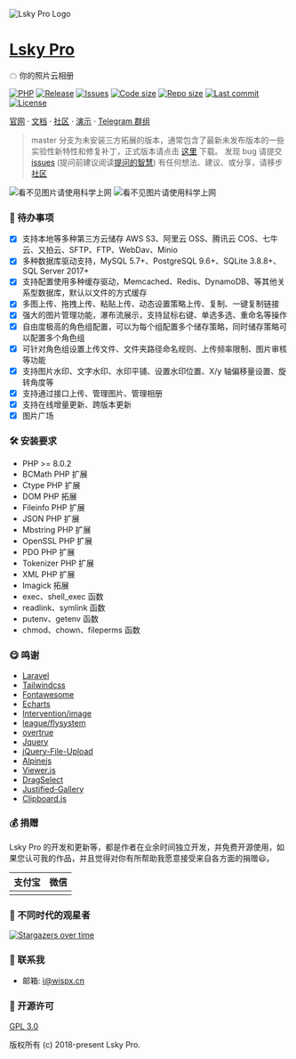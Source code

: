 ![Lsky Pro Logo](https://avatars.githubusercontent.com/u/100565733?s=200)

# [Lsky Pro](https://www.lsky.pro)

☁ 你的照片云相册

[![PHP](https://img.shields.io/badge/PHP-%3E=8.0-orange.svg)](http://php.net) [![Release](https://img.shields.io/github/v/release/lsky-org/lsky-pro)](https://github.com/lsky-org/lsky-pro/releases) [![Issues](https://img.shields.io/github/issues/lsky-org/lsky-pro)](https://github.com/lsky-org/lsky-pro/issues) [![Code size](https://img.shields.io/github/languages/code-size/lsky-org/lsky-pro?color=blueviolet)](https://github.com/lsky-org/lsky-pro) [![Repo size](https://img.shields.io/github/repo-size/lsky-org/lsky-pro?color=eb56fd)](https://github.com/lsky-org/lsky-pro) [![Last commit](https://img.shields.io/github/last-commit/lsky-org/lsky-pro/dev)](https://github.com/lsky-org/lsky-pro/commits/dev) [![License](https://img.shields.io/badge/license-GPL_V3.0-yellowgreen.svg)](https://github.com/lsky-org/lsky-pro/blob/master/LICENSE)

[官网](https://www.lsky.pro) · [文档](https://docs.lsky.pro) · [社区](https://github.com/lsky-org/lsky-pro/discussions) · [演示](https://pic.vv1234.cn) · [Telegram 群组](https://t.me/lsky_pro)

> master 分支为未安装三方拓展的版本，通常包含了最新未发布版本的一些实验性新特性和修复补丁，正式版本请点击 [这里](https://github.com/lsky-org/lsky-pro/releases) 下载。
> 发现 bug 请提交 [issues](https://github.com/lsky-org/lsky-pro/issues) (提问前建议阅读[提问的智慧](https://github.com/ryanhanwu/How-To-Ask-Questions-The-Smart-Way/blob/main/README-zh_CN.md))
> 有任何想法、建议、或分享，请移步 [社区](https://github.com/lsky-org/lsky-pro/discussions)

![看不见图片请使用科学上网](https://user-images.githubusercontent.com/22728201/157242302-bfbd04a0-fb30-4241-800e-cc2b1dad9b19.png) ![看不见图片请使用科学上网](https://user-images.githubusercontent.com/22728201/157242314-5716d578-fee5-4083-8d91-0d98cb2545d9.png)

### 📌 待办事项

- [x] 支持本地等多种第三方云储存 AWS S3、阿里云 OSS、腾讯云 COS、七牛云、又拍云、SFTP、FTP、WebDav、Minio
- [x] 多种数据库驱动支持，MySQL 5.7+、PostgreSQL 9.6+、SQLite 3.8.8+、SQL Server 2017+
- [x] 支持配置使用多种缓存驱动，Memcached、Redis、DynamoDB、等其他关系型数据库，默认以文件的方式缓存
- [x] 多图上传、拖拽上传、粘贴上传、动态设置策略上传、复制、一键复制链接
- [x] 强大的图片管理功能，瀑布流展示，支持鼠标右键、单选多选、重命名等操作
- [x] 自由度极高的角色组配置，可以为每个组配置多个储存策略，同时储存策略可以配置多个角色组
- [x] 可针对角色组设置上传文件、文件夹路径命名规则、上传频率限制、图片审核等功能
- [x] 支持图片水印、文字水印、水印平铺、设置水印位置、X/y 轴偏移量设置、旋转角度等
- [x] 支持通过接口上传、管理图片、管理相册
- [x] 支持在线增量更新、跨版本更新
- [x] 图片广场

### 🛠 安装要求

*   PHP >= 8.0.2
*   BCMath PHP 扩展
*   Ctype PHP 扩展
*   DOM PHP 拓展
*   Fileinfo PHP 扩展
*   JSON PHP 扩展
*   Mbstring PHP 扩展
*   OpenSSL PHP 扩展
*   PDO PHP 扩展
*   Tokenizer PHP 扩展
*   XML PHP 扩展
*   Imagick 拓展
*   exec、shell\_exec 函数
*   readlink、symlink 函数
*   putenv、getenv 函数
*   chmod、chown、fileperms 函数

### 😋 鸣谢

*   [Laravel](https://laravel.com)
*   [Tailwindcss](https://tailwindcss.com)
*   [Fontawesome](https://fontawesome.com)
*   [Echarts](https://echarts.apache.org)
*   [Intervention/image](https://github.com/Intervention/image)
*   [league/flysystem](https://flysystem.thephpleague.com)
*   [overtrue](https://github.com/overtrue)
*   [Jquery](https://jquery.com)
*   [jQuery-File-Upload](https://github.com/blueimp/jQuery-File-Upload)
*   [Alpinejs](https://alpinejs.dev/)
*   [Viewer.js](https://github.com/fengyuanchen/viewerjs)
*   [DragSelect](https://github.com/ThibaultJanBeyer/DragSelect)
*   [Justified-Gallery](https://github.com/miromannino/Justified-Gallery)
*   [Clipboard.js](https://github.com/zenorocha/clipboard.js)

### 💰 捐赠

Lsky Pro 的开发和更新等，都是作者在业余时间独立开发，并免费开源使用，如果您认可我的作品，并且觉得对你有所帮助我愿意接受来自各方面的捐赠😃。

| 支付宝 | 微信 |
| --- | --- |
|  |  |

### 🤩 不同时代的观星者

[![Stargazers over time](https://starchart.cc/lsky-org/lsky-pro.svg)](https://starchart.cc/lsky-org/lsky-pro)

### 📧 联系我

*   邮箱: [i@wispx.cn](mailto:i@wispx.cn)

### 📃 开源许可

[GPL 3.0](https://opensource.org/licenses/GPL-3.0)

版权所有 (c) 2018-present Lsky Pro.